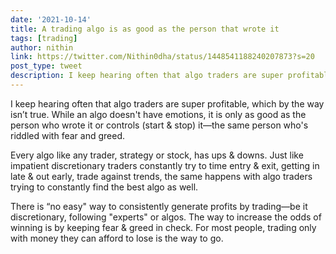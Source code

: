 ```yaml
---
date: '2021-10-14'
title: A trading algo is as good as the person that wrote it
tags: [trading]
author: nithin
link: https://twitter.com/Nithin0dha/status/1448541188240207873?s=20
post_type: tweet
description: I keep hearing often that algo traders are super profitable, which by the way isn’t true... 
---
```


I keep hearing often that algo traders are super profitable, which by the way isn’t true. While an algo doesn't have emotions, it is only as good as the person who wrote it or controls (start & stop) it—the same person who's riddled with fear and greed.

Every algo like any trader, strategy or stock, has ups & downs. Just like impatient discretionary traders constantly try to time entry & exit, getting in late & out early, trade against trends, the same happens with algo traders trying to constantly find the best algo as well.

There is “no easy" way to consistently generate profits by trading—be it discretionary, following "experts" or algos. The way to increase the odds of winning is by keeping fear & greed in check. For most people, trading only with money they can afford to lose is the way to go. 
